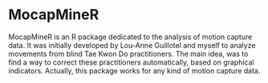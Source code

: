 # MocapMineR
MocapMineR is an R package dedicated to the analysis of motion capture data. It was initially developed by Lou-Anne Guillotel and myself to analyze movements from blind Tae Kwon Do practitioners. The main idea, was to find a way to correct these practitioners automatically, based on graphical indicators. Actually, this package works for any kind of motion capture data.
